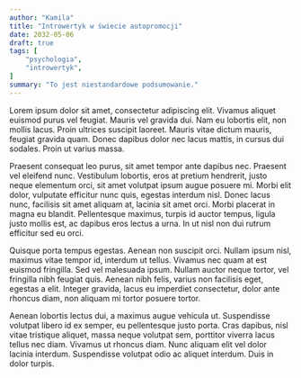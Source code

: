 ```yaml
---
author: "Kamila"
title: "Introwertyk w świecie autopromocji"
date: 2032-05-06
draft: true
tags: [
    "psychologia",
    "introwertyk",
]
summary: "To jest niestandardowe podsumowanie."
---
```


Lorem ipsum dolor sit amet, consectetur adipiscing elit. Vivamus aliquet euismod purus vel feugiat. Mauris vel gravida dui. Nam eu lobortis elit, non mollis lacus. Proin ultrices suscipit laoreet. Mauris vitae dictum mauris, feugiat gravida quam. Donec dapibus dolor nec lacus mattis, in cursus dui sodales. Proin ut varius massa.

Praesent consequat leo purus, sit amet tempor ante dapibus nec. Praesent vel eleifend nunc. Vestibulum lobortis, eros at pretium hendrerit, justo neque elementum orci, sit amet volutpat ipsum augue posuere mi. Morbi elit dolor, vulputate efficitur nunc quis, egestas interdum nisl. Donec lacus nunc, facilisis sit amet aliquam at, lacinia sit amet orci. Morbi placerat in magna eu blandit. Pellentesque maximus, turpis id auctor tempus, ligula justo mollis est, ac dapibus eros lectus a urna. In ut nisl non dui rutrum efficitur sed eu orci.

Quisque porta tempus egestas. Aenean non suscipit orci. Nullam ipsum nisl, maximus vitae tempor id, interdum ut tellus. Vivamus nec quam at est euismod fringilla. Sed vel malesuada ipsum. Nullam auctor neque tortor, vel fringilla nibh feugiat quis. Aenean nibh felis, varius non facilisis eget, egestas a elit. Integer gravida, lacus eu imperdiet consectetur, dolor ante rhoncus diam, non aliquam mi tortor posuere tortor.

Aenean lobortis lectus dui, a maximus augue vehicula ut. Suspendisse volutpat libero id ex semper, eu pellentesque justo porta. Cras dapibus, nisl vitae tristique aliquet, massa neque volutpat sem, porttitor viverra lacus tellus nec diam. Vivamus ut rhoncus diam. Nunc aliquam elit vel dolor lacinia interdum. Suspendisse volutpat odio ac aliquet interdum. Duis in dolor turpis.